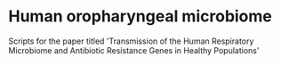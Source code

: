 # Human oropharyngeal microbiome
Scripts for the paper titled 'Transmission of the Human Respiratory Microbiome and Antibiotic Resistance Genes in Healthy Populations'
